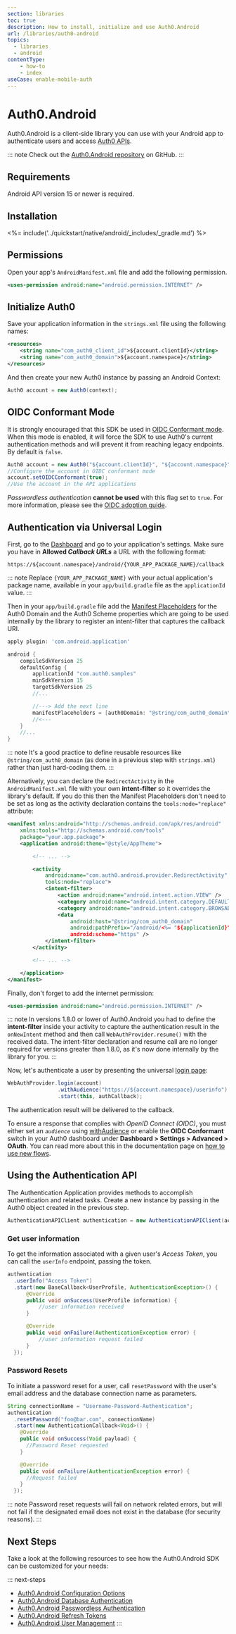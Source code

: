 ```yaml
---
section: libraries
toc: true
description: How to install, initialize and use Auth0.Android
url: /libraries/auth0-android
topics:
  - libraries
  - android
contentType:
    - how-to
    - index
useCase: enable-mobile-auth
---
```

# Auth0.Android

Auth0.Android is a client-side library you can use with your Android app to authenticate users and access [Auth0 APIs](/api/info).

::: note
Check out the [Auth0.Android repository](https://github.com/auth0/Auth0.Android) on GitHub.
:::

## Requirements

Android API version 15 or newer is required.

## Installation

<%= include('../quickstart/native/android/_includes/_gradle.md') %>

## Permissions

Open your app's `AndroidManifest.xml` file and add the following permission.

```xml
<uses-permission android:name="android.permission.INTERNET" />
```

## Initialize Auth0

Save your application information in the `strings.xml` file using the following names:

```xml
<resources>
    <string name="com_auth0_client_id">${account.clientId}</string>
    <string name="com_auth0_domain">${account.namespace}</string>
</resources>

```

And then create your new Auth0 instance by passing an Android Context:

```java
Auth0 account = new Auth0(context);
```

## OIDC Conformant Mode

It is strongly encouraged that this SDK be used in [OIDC Conformant mode](/api-auth/intro). When this mode is enabled, it will force the SDK to use Auth0's current authentication methods and will prevent it from reaching legacy endpoints. By default is `false`.

```java
Auth0 account = new Auth0("${account.clientId}", "${account.namespace}");
//Configure the account in OIDC conformant mode
account.setOIDCConformant(true);
//Use the account in the API applications
```

<dfn data-key="passwordless">Passwordless authentication</dfn> **cannot be used** with this flag set to `true`. For more information, please see the [OIDC adoption guide](/api-auth/tutorials/adoption).

## Authentication via Universal Login

First, go to the [Dashboard](${manage_url}/#/applications) and go to your application's settings. Make sure you have in **Allowed <dfn data-key="callback">Callback URLs</dfn>** a URL with the following format:

```
https://${account.namespace}/android/{YOUR_APP_PACKAGE_NAME}/callback
```

::: note
Replace `{YOUR_APP_PACKAGE_NAME}` with your actual application's package name, available in your `app/build.gradle` file as the `applicationId` value.
:::

Then in your `app/build.gradle` file add the [Manifest Placeholders](https://developer.android.com/studio/build/manifest-build-variables.html) for the Auth0 Domain and the Auth0 Scheme properties which are going to be used internally by the library to register an intent-filter that captures the callback URI.

```groovy
apply plugin: 'com.android.application'

android {
    compileSdkVersion 25
    defaultConfig {
        applicationId "com.auth0.samples"
        minSdkVersion 15
        targetSdkVersion 25
        //...

        //---> Add the next line
        manifestPlaceholders = [auth0Domain: "@string/com_auth0_domain", auth0Scheme: "https"]
        //<---
    }
    //...
}
```

::: note
It's a good practice to define reusable resources like `@string/com_auth0_domain` (as done in a previous step with `strings.xml`) rather than just hard-coding them.
:::

Alternatively, you can declare the `RedirectActivity` in the `AndroidManifest.xml` file with your own **intent-filter** so it overrides the library's default. If you do this then the Manifest Placeholders don't need to be set as long as the activity declaration contains the `tools:node="replace"` attribute:

```xml
<manifest xmlns:android="http://schemas.android.com/apk/res/android"
    xmlns:tools="http://schemas.android.com/tools"
    package="your.app.package">
    <application android:theme="@style/AppTheme">

        <!-- ... -->

        <activity
            android:name="com.auth0.android.provider.RedirectActivity"
            tools:node="replace">
            <intent-filter>
                <action android:name="android.intent.action.VIEW" />
                <category android:name="android.intent.category.DEFAULT" />
                <category android:name="android.intent.category.BROWSABLE" />
                <data
                    android:host="@string/com_auth0_domain"
                    android:pathPrefix="/android/<%= "${applicationId}" %>/callback"
                    android:scheme="https" />
            </intent-filter>
        </activity>

        <!-- ... -->

    </application>
</manifest>
```

Finally, don't forget to add the internet permission:

```xml
<uses-permission android:name="android.permission.INTERNET" />
```

::: note
In versions 1.8.0 or lower of Auth0.Android you had to define the **intent-filter** inside your activity to capture the authentication result in the `onNewIntent` method and then call `WebAuthProvider.resume()` with the received data. The intent-filter declaration and resume call are no longer required for versions greater than 1.8.0, as it's now done internally by the library for you.
:::

Now, let's authenticate a user by presenting the universal [login page](hosted-pages/login):

```java
WebAuthProvider.login(account)
                .withAudience("https://${account.namespace}/userinfo")
                .start(this, authCallback);
```

The authentication result will be delivered to the callback.

To ensure a response that complies with <dfn data-key="openid">OpenID Connect (OIDC)</dfn>, you must either set an <dfn data-key="audience">`audience`</dfn> using [withAudience](/libraries/auth0-android/configuration#withAudience) or enable the **OIDC Conformant** switch in your Auth0 dashboard under **Dashboard > Settings > Advanced > OAuth**. You can read more about this in the documentation page on [how to use new flows](/api-auth/intro#how-to-use-the-new-flows).

## Using the Authentication API

The Authentication Application provides methods to accomplish authentication and related tasks. Create a new instance by passing in the Auth0 object created in the previous step.

```java
AuthenticationAPIClient authentication = new AuthenticationAPIClient(account);
```

### Get user information

To get the information associated with a given user's <dfn data-key="access-token">Access Token</dfn>, you can call the `userInfo` endpoint, passing the token.

```java
authentication
  .userInfo("Access Token")
  .start(new BaseCallback<UserProfile, AuthenticationException>() {
      @Override
      public void onSuccess(UserProfile information) {
          //user information received
      }

      @Override
      public void onFailure(AuthenticationException error) {
          //user information request failed
      }
  });
```

### Password Resets

To initiate a password reset for a user, call `resetPassword` with the user's email address and the database connection name as parameters.

```java
String connectionName = "Username-Password-Authentication";
authentication
  .resetPassword("foo@bar.com", connectionName)
  .start(new AuthenticationCallback<Void>() {
    @Override
    public void onSuccess(Void payload) {
      //Password Reset requested
    }

    @Override
    public void onFailure(AuthenticationException error) {
      //Request failed
    }
  });
```

::: note
Password reset requests will fail on network related errors, but will not fail if the designated email does not exist in the database (for security reasons).
:::

## Next Steps

Take a look at the following resources to see how the Auth0.Android SDK can be customized for your needs:

::: next-steps
* [Auth0.Android Configuration Options](/libraries/auth0-android/configuration)
* [Auth0.Android Database Authentication](/libraries/auth0-android/database-authentication)
* [Auth0.Android Passwordless Authentication](/libraries/auth0-android/passwordless)
* [Auth0.Android Refresh Tokens](/libraries/auth0-android/save-and-refresh-tokens)
* [Auth0.Android User Management](/libraries/auth0-android/user-management)
:::
